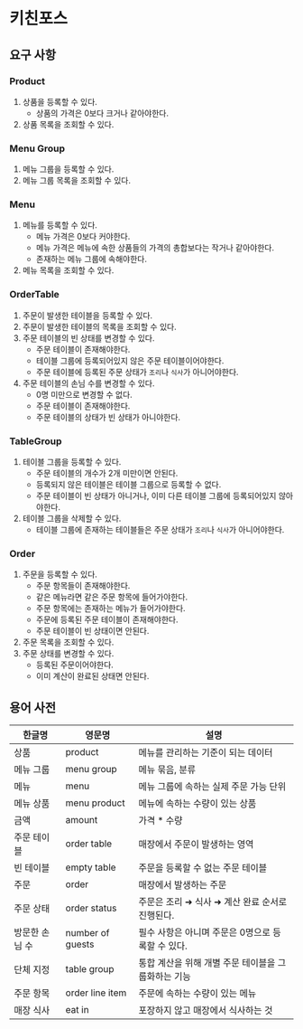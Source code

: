 # 키친포스

## 요구 사항

### Product
1. 상품을 등록할 수 있다.
   - 상품의 가격은 0보다 크거나 같아야한다.
2. 상품 목록을 조회할 수 있다.


### Menu Group
1. 메뉴 그룹을 등록할 수 있다.
2. 메뉴 그룹 목록을 조회할 수 있다.


### Menu
1. 메뉴를 등록할 수 있다.
   - 메뉴 가격은 0보다 커야한다.
   - 메뉴 가격은 메뉴에 속한 상품들의 가격의 총합보다는 작거나 같아야한다.
   - 존재하는 메뉴 그룹에 속해야한다.
2. 메뉴 목록을 조회할 수 있다.

### OrderTable
1. 주문이 발생한 테이블을 등록할 수 있다.
2. 주문이 발생한 테이블의 목록을 조회할 수 있다.
3. 주문 테이블의 빈 상태를 변경할 수 있다.
   - 주문 테이블이 존재해야한다.
   - 테이블 그룹에 등록되어있지 않은 주문 테이블이어야한다.
   - 주문 테이블에 등록된 주문 상태가 `조리`나 `식사`가 아니어야한다.
4. 주문 테이블의 손님 수를 변경할 수 있다.
   - 0명 미만으로 변경할 수 없다.
   - 주문 테이블이 존재해야한다.
   - 주문 테이블의 상태가 빈 상태가 아니야한다.

### TableGroup
1. 테이블 그룹을 등록할 수 있다.
   - 주문 테이블의 개수가 2개 미만이면 안된다.
   - 등록되지 않은 테이블은 테이블 그룹으로 등록할 수 없다.
   - 주문 테이블이 빈 상태가 아니거나, 이미 다른 테이블 그룹에 등록되어있지 않아야한다.
2. 테이블 그룹을 삭제할 수 있다.
   - 테이블 그룹에 존재하는 테이블들은 주문 상태가 `조리`나 `식사`가 아니어야한다.

### Order
1. 주문을 등록할 수 있다.
   - 주문 항목들이 존재해야한다.
   - 같은 메뉴라면 같은 주문 항목에 들어가야한다.
   - 주문 항목에는 존재하는 메뉴가 들어가야한다.
   - 주문에 등록된 주문 테이블이 존재해야한다.
   - 주문 테이블이 빈 상태이면 안된다.
2. 주문 목록을 조회할 수 있다.
3. 주문 상태를 변경할 수 있다.
   - 등록된 주문이어야한다.
   - 이미 계산이 완료된 상태면 안된다.


## 용어 사전

| 한글명 | 영문명 | 설명 |
| --- | --- | --- |
| 상품 | product | 메뉴를 관리하는 기준이 되는 데이터 |
| 메뉴 그룹 | menu group | 메뉴 묶음, 분류 |
| 메뉴 | menu | 메뉴 그룹에 속하는 실제 주문 가능 단위 |
| 메뉴 상품 | menu product | 메뉴에 속하는 수량이 있는 상품 |
| 금액 | amount | 가격 * 수량 |
| 주문 테이블 | order table | 매장에서 주문이 발생하는 영역 |
| 빈 테이블 | empty table | 주문을 등록할 수 없는 주문 테이블 |
| 주문 | order | 매장에서 발생하는 주문 |
| 주문 상태 | order status | 주문은 조리 ➜ 식사 ➜ 계산 완료 순서로 진행된다. |
| 방문한 손님 수 | number of guests | 필수 사항은 아니며 주문은 0명으로 등록할 수 있다. |
| 단체 지정 | table group | 통합 계산을 위해 개별 주문 테이블을 그룹화하는 기능 |
| 주문 항목 | order line item | 주문에 속하는 수량이 있는 메뉴 |
| 매장 식사 | eat in | 포장하지 않고 매장에서 식사하는 것 |
